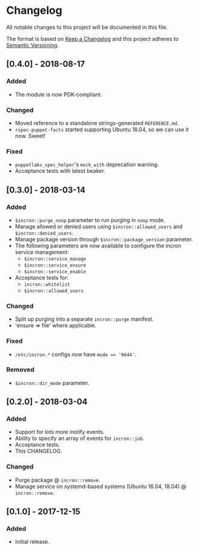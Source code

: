 # Changelog
All notable changes to this project will be documented in this file.

The format is based on [Keep a Changelog](http://keepachangelog.com/en/1.0.0/)
and this project adheres to [Semantic Versioning](http://semver.org/spec/v2.0.0.html).

## [0.4.0] - 2018-08-17
### Added
- The module is now PDK-compliant.

### Changed
- Moved reference to a standalone strings-generated `REFERENCE.md`.
- `rspec-puppet-facts` started supporting Ubuntu 18.04, so we can use it now. Sweet!

### Fixed
- `puppetlabs_spec_helper`'s `mock_with` deprecation warning.
- Acceptance tests with latest beaker.

## [0.3.0] - 2018-03-14
### Added
- `$incron::purge_noop` parameter to run purging in `noop` mode.
- Manage allowed or denied users using `$incron::allowed_users` and `$incron::denied_users`.
- Manage package version through `$incron::package_version` parameter.
- The following parameters are now available to configure the incron service management:
  - `$incron::service_manage`
  - `$incron::service_ensure`
  - `$incron::service_enable`
- Acceptance tests for:
  - `incron::whitelist`
  - `$incron::allowed_users`

### Changed
- Split up purging into a separate `incron::purge` manifest.
- 'ensure => file' where applicable.

### Fixed
- `/etc/incron.*` configs now have `mode => '0644'`.

### Removed
- `$incron::dir_mode` parameter.

## [0.2.0] - 2018-03-04
### Added
- Support for lots more inotify events.
- Ability to specify an array of events for `incron::job`.
- Acceptance tests.
- This CHANGELOG.

### Changed
- Purge package @ `incron::remove`.
- Manage service on systemd-based systems (Ubuntu 16.04, 18.04) @ `incron::remove`.

## [0.1.0] - 2017-12-15
### Added
- Initial release.
